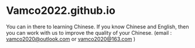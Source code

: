 # Vamco2022.github.io
You can in there to learning Chinese.
If you know Chinese and English, then you can work with us to improve the quality of your Chinese.
(email : vamco2020@outlook.com or vamco2020@163.com )
